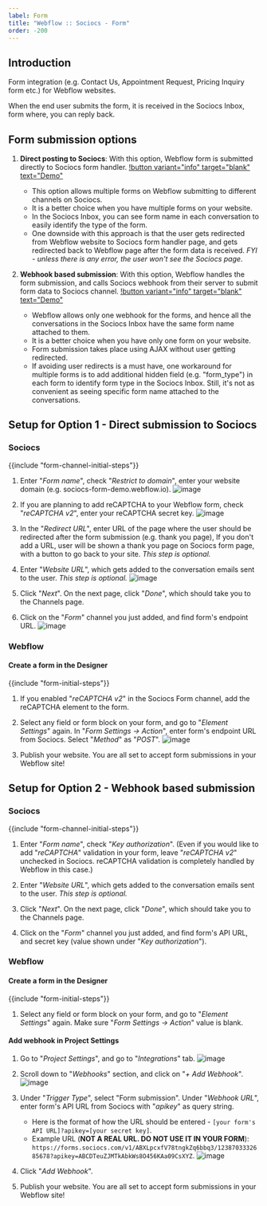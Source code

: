 ```yaml
---
label: Form
title: "Webflow :: Sociocs - Form"
order: -200
---
```


## Introduction

Form integration (e.g. Contact Us, Appointment Request, Pricing Inquiry form etc.) for Webflow websites.

When the end user submits the form, it is received in the Sociocs Inbox, form where, you can reply back.

## Form submission options

1. **Direct posting to Sociocs**: With this option, Webflow form is submitted directly to Sociocs form handler. [!button variant="info" target="blank" text="Demo"](https://sociocs-form-demo.webflow.io/)
    - This option allows multiple forms on Webflow submitting to different channels on Sociocs.
    - It is a better choice when you have multiple forms on your website.
    - In the Sociocs Inbox, you can see form name in each conversation to easily identify the type of the form.
    - One downside with this approach is that the user gets redirected from Webflow website to Sociocs form handler page, and gets redirected back to Webflow page after the form data is received. *FYI - unless there is any error, the user won't see the Sociocs page*.

1. **Webhook based submission**: With this option, Webflow handles the form submission, and calls Sociocs webhook from their server to submit form data to Sociocs channel. [!button variant="info" target="blank" text="Demo"](https://sociocs-form-demo-2.webflow.io/)
    - Webflow allows only one webhook for the forms, and hence all the conversations in the Sociocs Inbox have the same form name attached to them.
    - It is a better choice when you have only one form on your website.
    - Form submission takes place using AJAX without user getting redirected.
    - If avoiding user redirects is a must have, one workaround for multiple forms is to add additional hidden field (e.g. "form_type") in each form to identify form type in the Sociocs Inbox. Still, it's not as convenient as seeing specific form name attached to the conversations.

## Setup for Option 1 - Direct submission to Sociocs

### Sociocs

{{include "form-channel-initial-steps"}}

1. Enter "*Form name*", check "*Restrict to domain*", enter your website domain (e.g. sociocs-form-demo.webflow.io).
    ![image](https://user-images.githubusercontent.com/12301512/202721606-37bb57fe-5f4a-4bb8-b840-9cdd011c49ac.png)

1. If you are planning to add reCAPTCHA to your Webflow form, check "*reCAPTCHA v2*", enter your reCAPTCHA secret key.
    ![image](https://user-images.githubusercontent.com/12301512/202721739-297755c4-cd44-452a-91f6-b73c574c1776.png)

1. In the "*Redirect URL*", enter URL of the page where the user should be redirected after the form submission (e.g. thank you page), If you don't add a URL, user will be shown a thank you page on Sociocs form page, with a button to go back to your site. *This step is optional.*

1. Enter "*Website URL*", which gets added to the conversation emails sent to the user. *This step is optional.*
    ![image](https://user-images.githubusercontent.com/12301512/202721761-bc6ce0e8-1ad6-4c32-ad4f-a47f199fb0d0.png)

1. Click "*Next*". On the next page, click "*Done*", which should take you to the Channels page.

1. Click on the "*Form*" channel you just added, and find form's endpoint URL.
    ![image](https://user-images.githubusercontent.com/12301512/202722000-3e197f36-097a-41f3-a84d-f23a1155ddda.png)

### Webflow

#### Create a form in the Designer

{{include "form-initial-steps"}}

1. If you enabled "*reCAPTCHA v2*" in the Sociocs Form channel, add the reCAPTCHA element to the form.

1. Select any field or form block on your form, and go to "*Element Settings*" again. In "*Form Settings -> Action*", enter form's endpoint URL from Sociocs. Select "*Method*" as "*POST*".
    ![image](https://user-images.githubusercontent.com/12301512/202722857-2122e68c-5e64-406e-8413-4cb89c823097.png)

1. Publish your website. You are all set to accept form submissions in your Webflow site!

## Setup for Option 2 - Webhook based submission

### Sociocs

{{include "form-channel-initial-steps"}}

1. Enter "*Form name*", check "*Key authorization*". (Even if you would like to add "*reCAPTCHA*" validation in your form, leave "*reCAPTCHA v2*" unchecked in Sociocs. reCAPTCHA validation is completely handled by Webflow in this case.)

1. Enter "*Website URL*", which gets added to the conversation emails sent to the user. *This step is optional.*

1. Click "*Next*". On the next page, click "*Done*", which should take you to the Channels page.

1. Click on the "*Form*" channel you just added, and find form's API URL, and secret key (value shown under "*Key authorization*").

### Webflow

#### Create a form in the Designer

{{include "form-initial-steps"}}

1. Select any field or form block on your form, and go to "*Element Settings*" again. Make sure "*Form Settings -> Action*" value is blank.

#### Add webhook in Project Settings

1. Go to "*Project Settings*", and go to "*Integrations*" tab.
    ![image](https://user-images.githubusercontent.com/12301512/202723776-26a92bd4-d635-4eec-bd16-cc11246ed8fa.png)

1. Scroll down to "*Webhooks*" section, and click on "*+ Add Webhook*".
    ![image](https://user-images.githubusercontent.com/12301512/202723863-94ad6f07-e35a-4b32-8679-049551e582f6.png)

1. Under "*Trigger Type*", select "Form submission". Under "*Webhook URL*", enter form's API URL from Sociocs with "*apikey*" as query string.
    - Here is the format of how the URL should be entered - `[your form's API URL]?apikey=[your secret key]`.
    - Example URL (**NOT A REAL URL. DO NOT USE IT IN YOUR FORM**): `https://forms.sociocs.com/v1/ABXLpcxfV78tngkZq6bbq3/1238703332685678?apikey=ABCDTeuZJMTkAbkWs8O456KAa09CsXYZ`.
    ![image](https://user-images.githubusercontent.com/12301512/202724033-9607053b-dca3-4ce5-8843-58fd529576f2.png)

1. Click "*Add Webhook*".

1. Publish your website. You are all set to accept form submissions in your Webflow site!
